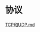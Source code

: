 # 协议

[TCP和UDP.md](https://github.com/niu0217/Documents/blob/main/NetworkProgramming/protocol/TCP和UDP.md)
